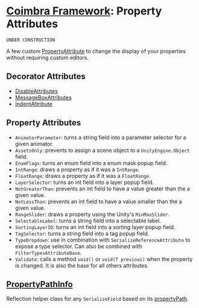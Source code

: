 # [Coimbra Framework](Index.md): Property Attributes

    UNDER CONSTRUCTION

A few custom [PropertyAttribute] to change the display of your properties without requiring custom editors.

## Decorator Attributes

- [DisableAttributes](../Coimbra/PropertyAttributes/DisableAttribute.cs)
- [MessageBoxAttributes](../Coimbra/PropertyAttributes/MessageBoxAttribute.cs)
- [IndentAttribute](../Coimbra/PropertyAttributes/IndentAttribute.cs)

## Property Attributes

- `AnimatorParameter`: turns a string field into a parameter selector for a given animator.
- `AssetsOnly`: prevents to assign a scene object to a `UnityEngine.Object` field.
- `EnumFlags`: turns an enum field into a enum mask popup field.
- `IntRange`: draws a property as if it was a `IntRange`.
- `FloatRange`: draws a property as if it was a `FloatRange`.
- `LayerSelector`: turns an int field into a layer popup field.
- `NotGreaterThan`: prevents an int field to have a value greater than the a given value.
- `NotLessThan`: prevents an int field to have a value smaller than the a given value.
- `RangeSlider`: draws a property using the Unity's `MinMaxSlider`.
- `SelectableLabel`: turns a string field into a selectable label.
- `SortingLayerID`: turns an int field into a sorting layer popup field.
- `TagSelector`: turns a string field into a tag popup field.
- `TypeDropdown`: use in combination with `SerializeReferenceAttribute` to expose a type selector. Can also be combined with `FilterTypesAttributeBase`.
- `Validate`: calls a method `void()` or `void(T previous)` when the property is changed. It is also the base for all others attributes.

## [PropertyPathInfo]

Reflection helper class for any `SerializeField` based on its [propertyPath](https://docs.unity3d.com/ScriptReference/SerializedProperty-propertyPath.html).

[PropertyPathInfo]:<../Coimbra/PropertyPathInfo.cs>

[PropertyAttribute]:<https://docs.unity3d.com/ScriptReference/PropertyAttribute.html>

[PropertyDrawer]:<https://docs.unity3d.com/ScriptReference/PropertyDrawer.html>

